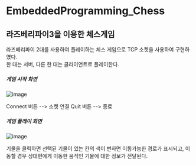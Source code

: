 # EmbeddedProgramming_Chess
라즈베리파이3을 이용한 체스게임
-----

라즈베리파이 2대를 사용하여 플레이하는 체스 게임으로 TCP 소켓을 사용하여 구현하였다.     
한 대는 서버, 다른 한 대는 클라이언트로 플레이한다.     

##### 게임 시작 화면
![image](https://user-images.githubusercontent.com/77111523/116769928-c1dab500-aa7a-11eb-8e4c-be5835c5a3e1.png)

Connect 버튼 --> 소켓 연결     Quit 버튼 --> 종료

##### 게임 플레이 화면
![image](https://user-images.githubusercontent.com/77111523/116770050-b20fa080-aa7b-11eb-9994-2d893d058931.png)

기물을 클릭하면 선택된 기물이 있는 칸의 색이 변하면 이동가능한 경로가 표시되고, 이동할 경우 상대편에게 이동한 움직인 기물에 대한 정보가 전달된다.
